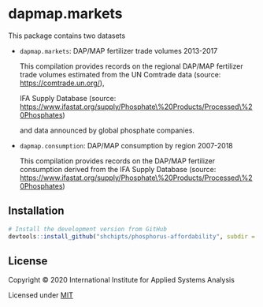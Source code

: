 # dapmap.markets

This package contains two datasets

* `dapmap.markets`: DAP/MAP fertilizer trade volumes 2013-2017

   This compilation provides records on the regional DAP/MAP fertilizer trade volumes estimated from the UN Comtrade data (source: https://comtrade.un.org/), 
   
   IFA Supply Database (source: https://www.ifastat.org/supply/Phosphate\%20Products/Processed\%20Phosphates) 
   
   and data announced by global phosphate companies. 

* `dapmap.consumption`: DAP/MAP consumption by region 2007-2018

   This compilation provides records on the DAP/MAP fertilizer consumption derived from the IFA Supply Database (source: https://www.ifastat.org/supply/Phosphate\%20Products/Processed\%20Phosphates)
   
## Installation

```R
# Install the development version from GitHub
devtools::install_github("shchipts/phosphorus-affordability", subdir = "R/dapmap.markets")
```

## License

Copyright © 2020 International Institute for Applied Systems Analysis

Licensed under [MIT](http://opensource.org/licenses/MIT)